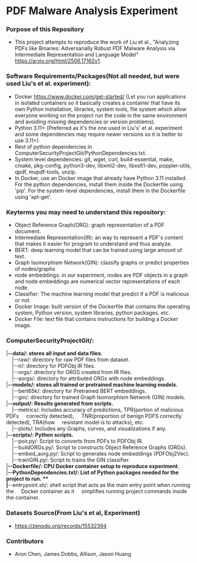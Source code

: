 # PDF Malware Analysis Experiment

### Purpose of this Repository  
- This project attempts to reproduce the work of Liu et al., "Analyzing PDFs like Binaries: Adversarially Robust PDF Malware Analysis via Intermediate Representation and Language Model" https://arxiv.org/html/2506.17162v1.


### Software Requirements/Packages(Not all needed, but were used Liu's et al. experiment):
- Docker https://www.docker.com/get-started/ (Let you run applications in isolated containers so it basically creates a container that have its own Python installation, libraries, system tools, file system which allow everyone working on the project run the code in the same environment and avoiding missing dependencies or version problems).
- Python 3.11+ (Preferred as it's the one used in Liu's' et al. experiment and some dependencies may require newer versions so it is better to use 3.11+)   
- Rest of python dependencies in ComputerSecurityProjectGit/PythonDependencies.txt.
- System level dependencies: git, wget, curl, build-essential, make, cmake, pkg-config, python3-dev, libxml2-dev, libxslt1-dev, poppler-utils, qpdf, mupdf-tools, unzip.  
- In Docker, use an Docker image that already have Python 3.11 installed. For the python dependencies, install them inside the Dockerfile using 'pip'. For the system-level dependencies, install them in the Dockerfile using 'apt-get'.

### Keyterms you may need to understand this repository:  
- Object Reference Graph(ORG): graph representation of a PDF document.
- Intermediate Representation(IR): an way to represent a PDF's content that makes it easier for program to understand and thus analyze.
- BERT: deep learning model that can be trained using large amount of text.
- Graph Isomorphism Network(GIN): classify graphs or predict properties of nodes/graphs 
- node embeddings: in our experiment, nodes are PDF objects in a graph and node embeddings are numerical vector representations of each node.
- Classifier: The machine learning model that predict if a PDF is malicious or not.
- Docker Image: built version of the Dockerfile that contains the operating system, Python version, system libraries, python packages, etc.
- Docker File: text file that contains instructions for building a Docker image.

### ComputerSecurityProjectGit/:
|**--data/: stores all input and data files.**  
&nbsp;&nbsp;&nbsp;&nbsp;|--raw/: directory for raw PDF files from dataset.  
&nbsp;&nbsp;&nbsp;&nbsp;|--ir/: directory for PDFObj IR files.  
&nbsp;&nbsp;&nbsp;&nbsp;|--orgs/: directory for ORGS created from IR files.  
&nbsp;&nbsp;&nbsp;&nbsp;|--aorgs/: directory for attributed ORGs with node embeddings.  
|**--models/: stores all trained or pretrained machine learning models.**  
&nbsp;&nbsp;&nbsp;&nbsp;|--bert65k/: directory for Pretrained BERT embeddings.  
&nbsp;&nbsp;&nbsp;&nbsp;|--gin/: directory for trained Graph Isomorphism Network (GIN) models.  
|**--output/: Results generated from scripts.**  
&nbsp;&nbsp;&nbsp;&nbsp;|--metrics/: Includes accuracy of predictions, TPR(portion of malicious PDFs &nbsp;&nbsp;&nbsp;&nbsp;correctly detected), &nbsp;&nbsp;&nbsp;&nbsp;TNR(proportion of benign PDFS correctly detected), TRA(how &nbsp;&nbsp;&nbsp;&nbsp;resistant model is to attacks), etc.  
&nbsp;&nbsp;&nbsp;&nbsp;|--plots/: Includes any Graphs, curves, and visualizations if any.  
|**--scripts/: Python scripts.**  
&nbsp;&nbsp;&nbsp;&nbsp;|--poir.py/: Script to converts from PDFs to PDFObj IR.  
&nbsp;&nbsp;&nbsp;&nbsp;|--buildORGs.py/: Script to constructs Object Reference Graphs (ORGs).  
&nbsp;&nbsp;&nbsp;&nbsp;|--embed_aorg.py/: Script to generates node embeddings (PDFObj2Vec).   
&nbsp;&nbsp;&nbsp;&nbsp;|--trainGIN.py/: Script to trains the GIN classifier.  
|**--Dockerfile/: CPU Docker container setup to reproduce experiment.**  
|**--PythonDependencies.txt/: List of Python packages needed for the project to run.  **  
|**--entrypoint.sh/: shell script that acts as the main entry point when running the &nbsp;&nbsp;&nbsp;&nbsp;Docker container as it &nbsp;&nbsp;&nbsp;&nbsp;simplifies running project commands inside the container. 


### Datasets Source(From Liu's et al, Experiment)
- https://zenodo.org/records/15532394 

### Contributors
- Aron Chen, James Dobbs, Allison, Jason Huang
